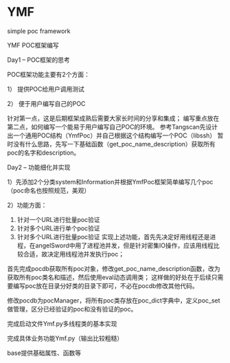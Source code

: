 # YMF
simple poc framework

YMF POC框架编写

Day1 – POC框架的思考

POC框架功能主要有2个方面：

1）	提供POC给用户调用测试

2）	便于用户编写自己的POC

针对第一点，这是后期框架成熟后需要大家长时间的分享和集成；
编写重点放在第二点，如何编写一个能易于用户编写自己POC的环境。
参考Tangscan先设计出一个通用POC结构（YmfPoc）并自己根据这个结构编写一个POC（libssh）
暂时没有什么思路，先写一下基础函数（get_poc_name_description）获取所有poc的名字和description。

Day2 – 功能细化并实现

1）先添加2个分类system和Information并根据YmfPoc框架简单编写几个poc（poc命名也按照规范，美观）

2）功能方面：
1.	针对一个URL进行批量poc验证
2.	针对多个URL进行单个poc验证
3.	针对多个URL进行批量poc验证
实现上述功能，首先先决定好用线程还是进程，在angelSword中用了进程池并发，但是针对密集IO操作，应该用线程比较合适，故决定用线程池并发执行poc；

首先完成pocdb获取所有poc对象，修改get_poc_name_description函数，改为获取所有poc类名和描述，然后使用eval动态调用类；
这样做的好处在于后续只需要编写poc放在目录分好类的目录下即可，不必在pocdb修改其他代码。

修改pocdb为pocManager，将所有poc类存放在poc_dict字典中，定义poc_set做管理，区分已经验证的poc和没有验证的poc。

完成启动文件Ymf.py多线程类的基本实现

完成具体业务功能Ymf.py（输出比较粗糙）

base提供基础属性、函数等
